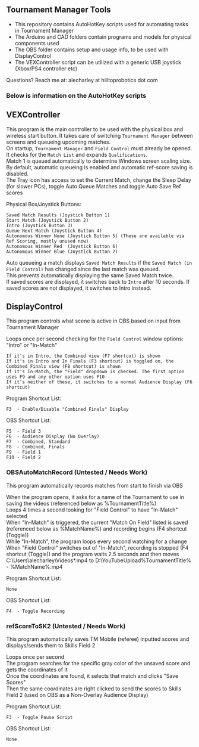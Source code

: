 ## Tournament Manager Tools
* This repository contains AutoHotKey scripts used for automating tasks in Tournament Manager
* The Arduino and CAD folders contain programs and models for physical components used
* The OBS folder contains setup and usage info, to be used with DisplayControl
* The VEXController script can be utilized with a generic USB joystick (Xbox/PS4 controller etc)

Questions? Reach me at: alecharley at hilltoprobotics dot com

### Below is information on the AutoHotKey scripts

## VEXController
  This program is the main controller to be used with the physical box and wireless start button. It takes care of switching `Tournament Manager` between screens and queueing upcoming matches.  
  On startup, `Tournament Manager` and `Field Control` must already be opened. It checks for the `Match List` and expands `Qualifications`.  
  Match 1 is queued automatically to determine Windows screen scaling size.  
  By default, automatic queueing is enabled and automatic ref-score saving is disabled.  
  The Tray icon has access to set the Current Match, change the Sleep Delay (for slower PCs), toggle Auto Queue Matches and toggle Auto Save Ref scores  

  Physical Box/Joystick Buttons:
  ```
  Saved Match Results (Joystick Button 1)
  Start Match (Joystick Button 2)
  Intro (Joystick Button 3)
  Queue Next Match (Joystick Button 4)
  Autonomous Winner None (Joystick Button 5) (These are available via Ref Scoring, mostly unused now)
  Autonomous Winner Red  (Joystick Button 6)
  Autonomous Winner Blue (Joystick Button 7)
  ```

  Auto queueing a match displays `Saved Match Results` if the `Saved Match (in Field Control)` has changed since the last match was queued.  
  This prevents automatically displaying the same Saved Match twice.  
  If saved scores are displayed, it switches back to `Intro` after 10 seconds. If saved scores are not displayed, it switches to Intro instead.  

## DisplayControl
  This program controls what scene is active in OBS based on input from Tournament Manager  

  Loops once per second checking for the `Field Control` window options: "Intro" or "In-Match"
  ```
  If it's in Intro, the Combined view (F7 shortcut) is shown
  If it's in Intro and In Finals (F3 shortcut) is toggled on, the Combined Finals view (F8 shortcut) is shown
  If it's In-Match, the "Field" dropdown is checked. The first option uses F9 and any other option uses F10
  If it's neither of these, it switches to a normal Audience Display (F6 shortcut)
  ```

  Program Shortcut List:
  ```
  F3  - Enable/Disable "Combined Finals" Display
  ```

  OBS Shortcut List:
  ```
  F5  - Field 3
  F6  - Audience Display (No Overlay)
  F7  - Combined, Standard
  F8  - Combined, Finals
  F9  - Field 1
  F10 - Field 2
  ```

### OBSAutoMatchRecord (Untested / Needs Work)
  This program automatically records matches from start to finish via OBS

  When the program opens, it asks for a name of the Tournament to use in saving the videos (referenced below as %TournamentTitle%)  
  Loops 4 times a second looking for "Field Control" to have "In-Match" selected  
  When "In-Match" is triggered, the current "Match On Field" listed is saved (referenced below as %MatchName%) and recording begins (F4 shortcut (Toggle))  
  While "In-Match", the program loops every second watching for a change  
  When "Field Control" switches out of "In-Match", recording is stopped (F4 shortcut (Toggle)) and the program waits 2.5 seconds and then moves C:\Users\alecharley\Videos\*.mp4 to D:\YouTubeUpload\%TournamentTitle% - %MatchName%.mp4  

  Program Shortcut List:
  ```
  None
  ```

  OBS Shortcut List:
  ```
  F4  - Toggle Recording
  ```

### refScoreToSK2 (Untested / Needs Work)
  This program automatically saves TM Mobile (referee) inputted scores and displays/sends them to Skills Field 2  

  Loops once per second  
  The program searches for the specific gray color of the unsaved score and gets the coordinates of it  
  Once the coordinates are found, it selects that match and clicks "Save Scores"  
  Then the same coordinates are right clicked to send the scores to Skills Field 2 (used on OBS as a Non-Overlay Audience Display)  

  Program Shortcut List:
  ```
  F3  - Toggle Pause Script
  ```

  OBS Shortcut List:
  ```
  None
  ```
